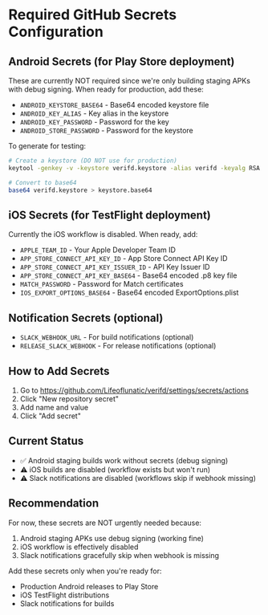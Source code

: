 # Required GitHub Secrets Configuration

## Android Secrets (for Play Store deployment)

These are currently NOT required since we're only building staging APKs with debug signing.
When ready for production, add these:

- `ANDROID_KEYSTORE_BASE64` - Base64 encoded keystore file
- `ANDROID_KEY_ALIAS` - Key alias in the keystore
- `ANDROID_KEY_PASSWORD` - Password for the key
- `ANDROID_STORE_PASSWORD` - Password for the keystore

To generate for testing:

```bash
# Create a keystore (DO NOT use for production)
keytool -genkey -v -keystore verifd.keystore -alias verifd -keyalg RSA -keysize 2048 -validity 10000

# Convert to base64
base64 verifd.keystore > keystore.base64
```

## iOS Secrets (for TestFlight deployment)

Currently the iOS workflow is disabled. When ready, add:

- `APPLE_TEAM_ID` - Your Apple Developer Team ID
- `APP_STORE_CONNECT_API_KEY_ID` - App Store Connect API Key ID
- `APP_STORE_CONNECT_API_KEY_ISSUER_ID` - API Key Issuer ID
- `APP_STORE_CONNECT_API_KEY_BASE64` - Base64 encoded .p8 key file
- `MATCH_PASSWORD` - Password for Match certificates
- `IOS_EXPORT_OPTIONS_BASE64` - Base64 encoded ExportOptions.plist

## Notification Secrets (optional)

- `SLACK_WEBHOOK_URL` - For build notifications (optional)
- `RELEASE_SLACK_WEBHOOK` - For release notifications (optional)

## How to Add Secrets

1. Go to https://github.com/Lifeoflunatic/verifd/settings/secrets/actions
2. Click "New repository secret"
3. Add name and value
4. Click "Add secret"

## Current Status

- ✅ Android staging builds work without secrets (debug signing)
- ⚠️ iOS builds are disabled (workflow exists but won't run)
- ⚠️ Slack notifications are disabled (workflows skip if webhook missing)

## Recommendation

For now, these secrets are NOT urgently needed because:

1. Android staging APKs use debug signing (working fine)
2. iOS workflow is effectively disabled
3. Slack notifications gracefully skip when webhook is missing

Add these secrets only when you're ready for:

- Production Android releases to Play Store
- iOS TestFlight distributions
- Slack notifications for builds
